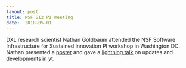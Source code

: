 ```yaml
---
layout: post
title: NSF SI2 PI meeting
date:  2018-05-01
---
```


DXL research scientist Nathan Goldbaum attended the NSF Software Infrastructure
for Sustained Innovation PI workshop in Washington DC. Nathan presented a <a href="https://figshare.com/articles/2018_yt_SI2_Poster/6169004">poster</a> and gave a <a href="https://figshare.com/articles/2018_yt_SI2_Lightning_Talk/6169007">lightning talk</a> on updates and developments in yt.
